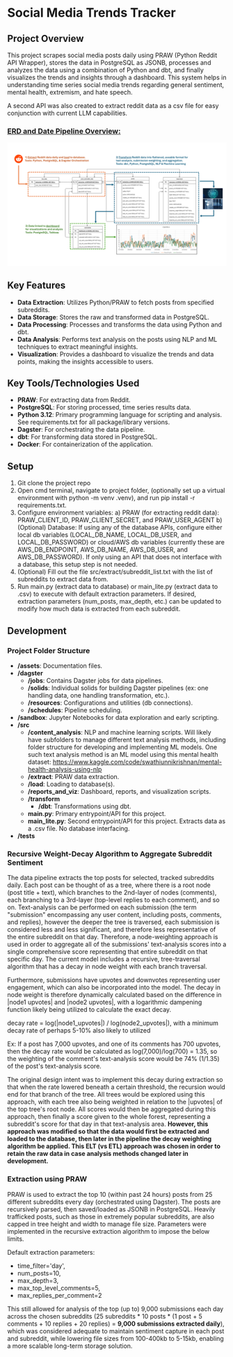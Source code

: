 # Social Media Trends Tracker

## Project Overview

This project scrapes social media posts daily using PRAW (Python Reddit API Wrapper), stores the data in PostgreSQL as JSONB, processes and analyzes the data using a combination of Python and dbt, and finally visualizes the trends and insights through a dashboard. This system helps in understanding time series social media trends regarding general sentiment, mental health, extremism, and hate speech.

A second API was also created to extract reddit data as a csv file for easy conjunction with current LLM capabilities.

### [ERD and Date Pipeline Overview:](./assets/ERD-Data-Pipeline-and-Transformations.pdf)

<a href="./assets/ERD-Data-Pipeline-and-Transformations.pdf">
    <img src="/assets/ERD-Data-Pipeline-and-Transformations-slide1.png" alt="Presentation Thumbnail" width="900">
</a>

## Key Features

- **Data Extraction**: Utilizes Python/PRAW to fetch posts from specified subreddits.
- **Data Storage**: Stores the raw and transformed data in PostgreSQL.
- **Data Processing**: Processes and transforms the data using Python and dbt.
- **Data Analysis**: Performs text analysis on the posts using NLP and ML techniques to extract meaningful insights.
- **Visualization**: Provides a dashboard to visualize the trends and data points, making the insights accessible to users.

## Key Tools/Technologies Used

- **PRAW**: For extracting data from Reddit.
- **PostgreSQL**: For storing processed, time series results data.
- **Python 3.12**: Primary programming language for scripting and analysis. See requirements.txt for all package/library versions.
- **Dagster**: For orchestrating the data pipeline.
- **dbt**: For transforming data stored in PostgreSQL.
- **Docker**: For containerization of the application.

## Setup
1) Git clone the project repo
2) Open cmd terminal, navigate to project folder, (optionally set up a virtual environment with python -m venv .venv), and run pip install -r requirements.txt.
3) Configure environment variables:
  a) PRAW (for extracting reddit data): PRAW_CLIENT_ID, PRAW_CLIENT_SECRET, and PRAW_USER_AGENT
  b) (Optional) Database: If using any of the database APIs, configure either local db variables (LOCAL_DB_NAME, LOCAL_DB_USER, and LOCAL_DB_PASSWORD) or cloud/AWS db variables (currently these are AWS_DB_ENDPOINT, AWS_DB_NAME, AWS_DB_USER, and AWS_DB_PASSWORD). If only using an API that does not interface with a database, this setup step is not needed.
4) (Optional) Fill out the file src/extract/subreddit_list.txt with the list of subreddits to extract data from.
5) Run main.py (extract data to database) or main_lite.py (extract data to .csv) to execute with default extraction parameters. If desired, extraction parameters (num_posts, max_depth, etc.) can be updated to modify how much data is extracted from each subreddit.

## Development

### Project Folder Structure
- **/assets**: Documentation files.
- **/dagster**
  - **/jobs**: Contains Dagster jobs for data pipelines.
  - **/solids**: Individual solids for building Dagster pipelines (ex: one handling data, one handling transformation, etc.).
  - **/resources**: Configurations and utilities (db connections).
  - **/schedules**: Pipeline scheduling.
- **/sandbox**: Jupyter Notebooks for data exploration and early scripting.
- **/src**
  - **/content_analysis**: NLP and machine learning scripts. Will likely have subfolders to manage different text analysis methods, including folder structure for developing and implementing ML models. One such text analysis method is an ML model using this mental health dataset: https://www.kaggle.com/code/swathiunnikrishnan/mental-health-analysis-using-nlp
  - **/extract**: PRAW data extraction.
  - **/load**: Loading to database(s).
  - **/reports_and_viz**: Dashboard, reports, and visualization scripts.
  - **/transform**
    - **/dbt**: Transformations using dbt.
  - **main.py**: Primary entrypoint/API for this project.
  - **main_lite.py**: Second entrypoint/API for this project. Extracts data as a .csv file. No database interfacing.
- **/tests**


### Recursive Weight-Decay Algorithm to Aggregate Subreddit Sentiment

The data pipeline extracts the top posts for selected, tracked subreddits daily. Each post can be thought of as a tree, where there is a root node (post title + text), which branches to the 2nd-layer of nodes (comments), each branching to a 3rd-layer (top-level replies to each comment), and so on. Text-analysis can be performed on each submission (the term "submission" encompassing any user content, including posts, comments, and replies), however the deeper the tree is traversed, each submission is considered less and less significant, and therefore less representative of the entire subreddit on that day. Therefore, a node-weighting approach is used in order to aggregate all of the submissions' text-analysis scores into a single comprehensive score representing that entire subreddit on that specific day. The current model includes a recursive, tree-traversal algorithm that has a decay in node weight with each branch traversal.

Furthermore, submissions have upvotes and downvotes representing user engagement, which can also be incorporated into the model. The decay in node weight is therefore dynamically calculated based on the difference in |node1 upvotes| and |node2 upvotes|, with a logarithmic dampening function likely being utilized to calculate the exact decay.

decay rate = log(|node1_upvotes|) / log(node2_upvotes|), with a minimum decay rate of perhaps 5-10% also likely to utilized

Ex: If a post has 7,000 upvotes, and one of its comments has 700 upvotes, then the decay rate would be calculated as log(7,000)/log(700) = 1.35, so the weighting of the comment's text-analysis score would be 74% (1/1.35) of the post's text-analysis score.

The original design intent was to implement this decay during extraction so that when the rate lowered beneath a certain threshold, the recursion would end for that branch of the tree. All trees would be explored using this approach, with each tree also being weighted in relation to the |upvotes| of the top tree's root node. All scores would then be aggregated during this approach, then finally a score given to the whole forest, representing a subreddit's score for that day in that text-analysis area. **However, this approach was modified so that the data would first be extracted and loaded to the database, then later in the pipeline the decay weighting algorithm be applied. This ELT (vs ETL) approach was chosen in order to retain the raw data in case analysis methods changed later in development.**

### Extraction using PRAW

PRAW is used to extract the top 10 (within past 24 hours) posts from 25 different subreddits every day (orchestrated using Dagster). The posts are recursively parsed, then saved/loaded as JSONB in PostgreSQL. Heavily trafficked posts, such as those in extremely popular subreddits, are also capped in tree height and width to manage file size. Parameters were implemented in the recursive extraction algorithm to impose the below limits.

Default extraction parameters:
  - time_filter='day',
  - num_posts=10,
  - max_depth=3,
  - max_top_level_comments=5,
  - max_replies_per_comment=2

This still allowed for analysis of the top (up to) 9,000 submissions each day across the chosen subreddits (25 subreddits * 10 posts * (1 post + 5 comments + 10 replies + 20 replies) = **9,000 submissions extracted daily**), which was considered adequate to maintain sentiment capture in each post and subreddit, while lowering file sizes from 100-400kb to 5-15kb, enabling a more scalable long-term storage solution.

